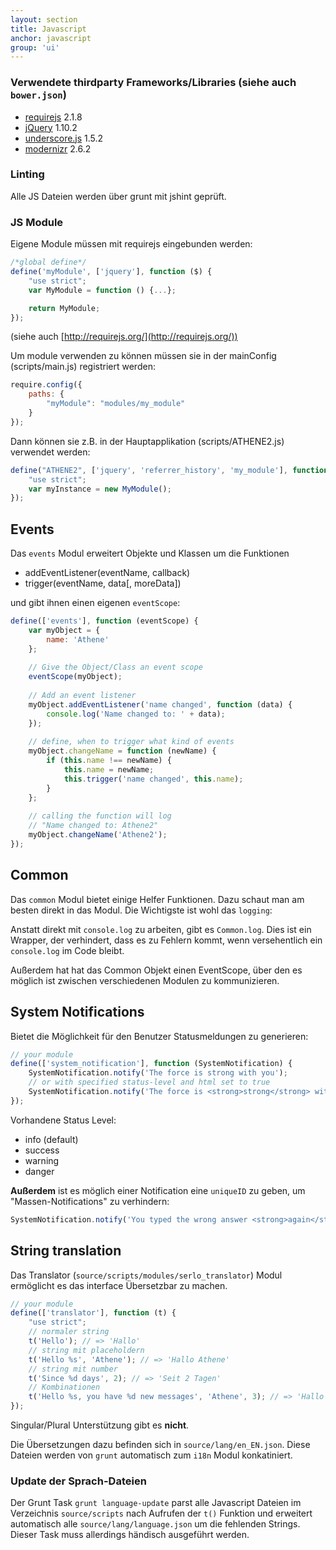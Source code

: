 ```yaml
---
layout: section
title: Javascript
anchor: javascript
group: 'ui'
---
```


### Verwendete thirdparty Frameworks/Libraries (siehe auch `bower.json`)

* [requirejs](http://requirejs.org/) 2.1.8
* [jQuery](http://jquery.com/) 1.10.2
* [underscore.js](http://underscorejs.org) 1.5.2
* [modernizr](http://modernizr.com) 2.6.2

### Linting

Alle JS Dateien werden über grunt mit jshint geprüft.

### JS Module

Eigene Module müssen mit requirejs eingebunden werden:

```javascript
/*global define*/
define('myModule', ['jquery'], function ($) {
    "use strict";
    var MyModule = function () {...};

    return MyModule;
});
```

(siehe auch [http://requirejs.org/](http://requirejs.org/))

Um module verwenden zu können müssen sie in der mainConfig (scripts/main.js) registriert werden:

```javascript
require.config({
    paths: {
        "myModule": "modules/my_module"
    }
});
```

Dann können sie z.B. in der Hauptapplikation (scripts/ATHENE2.js) verwendet werden:

```javascript
define("ATHENE2", ['jquery', 'referrer_history', 'my_module'], function ($, ReferrerHistory, MyModule) {
    "use strict";
    var myInstance = new MyModule();
});
```

## Events

Das `events` Modul erweitert Objekte und Klassen um die Funktionen

* addEventListener(eventName, callback)
* trigger(eventName, data[, moreData])

und gibt ihnen einen eigenen `eventScope`:

```javascript
define(['events'], function (eventScope) {
    var myObject = {
        name: 'Athene'
    };
    
    // Give the Object/Class an event scope
    eventScope(myObject);
    
    // Add an event listener
    myObject.addEventListener('name changed', function (data) {
        console.log('Name changed to: ' + data);
    });
    
    // define, when to trigger what kind of events
    myObject.changeName = function (newName) {
        if (this.name !== newName) {
            this.name = newName;
            this.trigger('name changed', this.name);
        }
    };
    
    // calling the function will log
    // "Name changed to: Athene2"
    myObject.changeName('Athene2');
});
```

## Common

Das `common` Modul bietet einige Helfer Funktionen. Dazu schaut man am besten direkt in das Modul.
Die Wichtigste ist wohl das `logging`:

Anstatt direkt mit `console.log` zu arbeiten, gibt es `Common.log`. Dies ist ein Wrapper, der verhindert, dass es zu Fehlern kommt, wenn versehentlich ein `console.log` im Code bleibt.

Außerdem hat hat das Common Objekt einen EventScope, über den es möglich ist zwischen verschiedenen Modulen zu kommunizieren.

## System Notifications

Bietet die Möglichkeit für den Benutzer Statusmeldungen zu generieren:

```javascript
// your module
define(['system_notification'], function (SystemNotification) {
    SystemNotification.notify('The force is strong with you');
    // or with specified status-level and html set to true
    SystemNotification.notify('The force is <strong>strong</strong> with you', 'success', true);
});
```

Vorhandene Status Level: 

* info (default)
* success
* warning
* danger

**Außerdem** ist es möglich einer Notification eine `uniqueID` zu geben, um "Massen-Notifications" zu verhindern:

```javascript
SystemNotification.notify('You typed the wrong answer <strong>again</strong>!', 'warning', true, 'wrong-answer');
```

## String translation

Das Translator (`source/scripts/modules/serlo_translator`) Modul ermöglicht es das interface Übersetzbar zu machen.

```javascript
// your module
define(['translator'], function (t) {
    "use strict";
    // normaler string
    t('Hello'); // => 'Hallo'
    // string mit placeholdern
    t('Hello %s', 'Athene'); // => 'Hallo Athene'
    // string mit number
    t('Since %d days', 2); // => 'Seit 2 Tagen'
    // Kombinationen
    t('Hello %s, you have %d new messages', 'Athene', 3); // => 'Hallo Athene, du hast 3 neue Nachrichten'
});
```

Singular/Plural Unterstützung gibt es **nicht**.

Die Übersetzungen dazu befinden sich in `source/lang/en_EN.json`. Diese Dateien werden von `grunt` automatisch zum `i18n` Modul konkatiniert.

### Update der Sprach-Dateien

Der Grunt Task `grunt language-update` parst alle Javascript Dateien im Verzeichnis `source/scripts` nach Aufrufen der `t()` Funktion und erweitert automatisch alle `source/lang/language.json` um die fehlenden Strings.
Dieser Task muss allerdings händisch ausgeführt werden.

